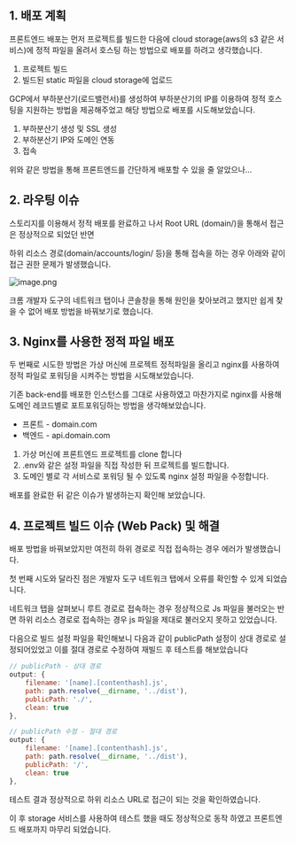 ## 1. 배포 계획

프론트엔드 배포는 먼저 프로젝트를 빌드한 다음에 cloud storage(aws의 s3 같은 서비스)에 정적 파일을 올려서 호스팅 하는 방법으로 배포를 하려고 생각했습니다.

1. 프로젝트 빌드
2. 빌드된 static 파일을 cloud storage에 업로드

GCP에서 부하분산기(로드밸런서)를 생성하여 부하분산기의 IP를 이용하여 정적 호스팅을 지원하는 방법을 제공해주었고 해당 방법으로 배포를 시도해보았습니다.

1. 부하분산기 생성 및 SSL 생성
2. 부하분산기 IP와 도메인 연동
3. 접속

위와 같은 방법을 통해 프론트엔드를 간단하게 배포할 수 있을 줄 알았으나…

## 2. 라우팅 이슈

스토리지를 이용해서 정적 배포를 완료하고 나서 Root URL (domain/)을 통해서 접근은 정상적으로 되었던 반면

하위 리소스 경로(domain/accounts/login/ 등)을 통해 접속을 하는 경우 아래와 같이 접근 권한 문제가 발생했습니다.

![image.png](https://prod-files-secure.s3.us-west-2.amazonaws.com/b4a11f11-04a4-4827-b003-5fcc6be57b9c/18d4cc0e-feb5-403e-be64-cde9c689aa27/image.png)

크롬 개발자 도구의 네트워크 탭이나 콘솔창을 통해 원인을 찾아보려고 했지만 쉽게 찾을 수 없어 배포 방법을 바꿔보기로 했습니다.

## 3. Nginx를 사용한 정적 파일 배포

두 번째로 시도한 방법은 가상 머신에 프로젝트 정적파일을 올리고 nginx를 사용하여 정적 파일로 포워딩을 시켜주는 방법을 시도해보았습니다.

기존 back-end를 배포한 인스턴스를 그대로 사용하였고 마찬가지로 nginx를 사용해 도메인 레코드별로 포트포워딩하는 방법을 생각해보았습니다.

- 프론트 - domain.com
- 백엔드 - api.domain.com
1. 가상 머신에 프론트엔드 프로젝트를 clone 합니다
2. .env와 같은 설정 파일을 직접 작성한 뒤 프로젝트를 빌드합니다.
3. 도메인 별로 각 서비스로 포워딩 될 수 있도록 nginx 설정 파일을 수정합니다.

배포를 완료한 뒤 같은 이슈가 발생하는지 확인해 보았습니다.

## 4. 프로젝트 빌드 이슈 (Web Pack) 및 해결

배포 방법을 바꿔보았지만 여전히 하위 경로로 직접 접속하는 경우 에러가 발생했습니다.

첫 번째 시도와 달라진 점은 개발자 도구 네트워크 탭에서 오류를 확인할 수 있게 되었습니다.

네트워크 탭을 살펴보니 루트 경로로 접속하는 경우 정상적으로 Js 파일을 불러오는 반면 하위 리소스 경로로 접속하는 경우 js 파일을 제대로 불러오지 못하고 있었습니다.

다음으로 빌드 설정 파일을 확인해보니 다음과 같이 publicPath 설정이 상대 경로로 설정되어있었고 이를 절대 경로로 수정하여 재빌드 후 테스트를 해보았습니다

```jsx
// publicPath - 상대 경로
output: {
	filename: '[name].[contenthash].js',
	path: path.resolve(__dirname, '../dist'),
	publicPath: './',
	clean: true
},

// publicPath 수정 - 절대 경로
output: {
	filename: '[name].[contenthash].js',
	path: path.resolve(__dirname, '../dist'),
	publicPath: '/',
	clean: true
},
```

테스트 결과 정상적으로 하위 리소스 URL로 접근이 되는 것을 확인하였습니다.

이 후 storage 서비스를 사용하여 테스트 했을 때도 정상적으로 동작 하였고 프론트엔드 배포까지 마무리 되었습니다.